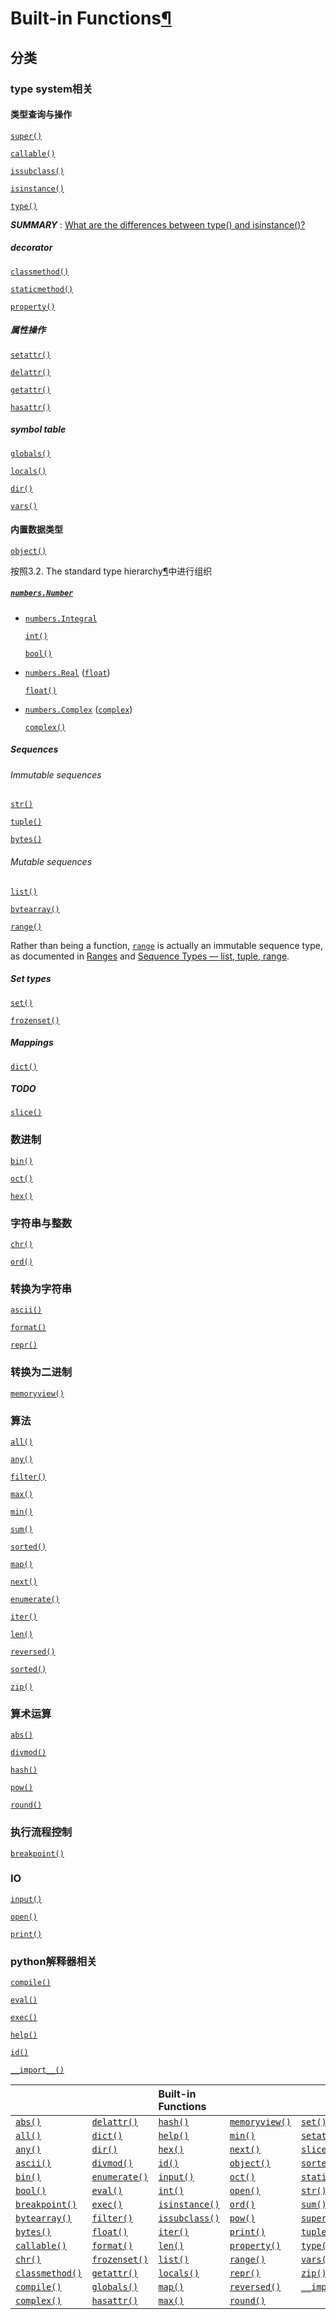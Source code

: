 # Built-in Functions[¶](https://docs.python.org/3/library/functions.html#built-in-functions)

 ## 分类

### type system相关



#### 类型查询与操作

[`super()`](https://docs.python.org/3/library/functions.html#super)





[`callable()`](https://docs.python.org/3/library/functions.html#callable)

[`issubclass()`](https://docs.python.org/3/library/functions.html#issubclass)

[`isinstance()`](https://docs.python.org/3/library/functions.html#isinstance)

[`type()`](https://docs.python.org/3/library/functions.html#type)

***SUMMARY*** : [What are the differences between type() and isinstance()?](https://stackoverflow.com/questions/1549801/what-are-the-differences-between-type-and-isinstance)



##### decorator

[`classmethod()`](https://docs.python.org/3/library/functions.html#classmethod)

[`staticmethod()`](https://docs.python.org/3/library/functions.html#staticmethod)

[`property()`](https://docs.python.org/3/library/functions.html#property)





##### 属性操作

[`setattr()`](https://docs.python.org/3/library/functions.html#setattr)

[`delattr()`](https://docs.python.org/3/library/functions.html#delattr)

[`getattr()`](https://docs.python.org/3/library/functions.html#getattr)

[`hasattr()`](https://docs.python.org/3/library/functions.html#hasattr)



##### symbol table

[`globals()`](https://docs.python.org/3/library/functions.html#globals)

[`locals()`](https://docs.python.org/3/library/functions.html#locals)



[`dir()`](https://docs.python.org/3/library/functions.html#dir)

[`vars()`](https://docs.python.org/3/library/functions.html#vars)


#### 内置数据类型

[`object()`](https://docs.python.org/3/library/functions.html#object)



按照3.2. The standard type hierarchy[¶](https://docs.python.org/3/reference/datamodel.html#the-standard-type-hierarchy)中进行组织

##### [`numbers.Number`](https://docs.python.org/3/library/numbers.html#numbers.Number)

- [`numbers.Integral`](https://docs.python.org/3/library/numbers.html#numbers.Integral)

  [`int()`](https://docs.python.org/3/library/functions.html#int)

  [`bool()`](https://docs.python.org/3/library/functions.html#bool)

- [`numbers.Real`](https://docs.python.org/3/library/numbers.html#numbers.Real) ([`float`](https://docs.python.org/3/library/functions.html#float))

  [`float()`](https://docs.python.org/3/library/functions.html#float)

- [`numbers.Complex`](https://docs.python.org/3/library/numbers.html#numbers.Complex) ([`complex`](https://docs.python.org/3/library/functions.html#complex))

  [`complex()`](https://docs.python.org/3/library/functions.html#complex)



##### Sequences

###### Immutable sequences

[`str()`](https://docs.python.org/3/library/functions.html#func-str)

[`tuple()`](https://docs.python.org/3/library/functions.html#func-tuple)

[`bytes()`](https://docs.python.org/3/library/functions.html#func-bytes)

###### Mutable sequences

[`list()`](https://docs.python.org/3/library/functions.html#func-list)

[`bytearray()`](https://docs.python.org/3/library/functions.html#func-bytearray)

[`range()`](https://docs.python.org/3/library/functions.html#func-range)

Rather than being a function, [`range`](https://docs.python.org/3/library/stdtypes.html#range) is actually an immutable sequence type, as documented in [Ranges](https://docs.python.org/3/library/stdtypes.html#typesseq-range) and [Sequence Types — list, tuple, range](https://docs.python.org/3/library/stdtypes.html#typesseq).



##### Set types

[`set()`](https://docs.python.org/3/library/functions.html#func-set)

[`frozenset()`](https://docs.python.org/3/library/functions.html#func-frozenset)



##### Mappings

[`dict()`](https://docs.python.org/3/library/functions.html#func-dict)







##### TODO



[`slice()`](https://docs.python.org/3/library/functions.html#slice)





### 数进制

[`bin()`](https://docs.python.org/3/library/functions.html#bin)

[`oct()`](https://docs.python.org/3/library/functions.html#oct)

[`hex()`](https://docs.python.org/3/library/functions.html#hex)



### 字符串与整数

[`chr()`](https://docs.python.org/3/library/functions.html#chr)

[`ord()`](https://docs.python.org/3/library/functions.html#ord)



### 转换为字符串

[`ascii()`](https://docs.python.org/3/library/functions.html#ascii)

[`format()`](https://docs.python.org/3/library/functions.html#format)

[`repr()`](https://docs.python.org/3/library/functions.html#repr)

### 转换为二进制

[`memoryview()`](https://docs.python.org/3/library/functions.html#func-memoryview)

### 算法

[`all()`](https://docs.python.org/3/library/functions.html#all)

[`any()`](https://docs.python.org/3/library/functions.html#any)

[`filter()`](https://docs.python.org/3/library/functions.html#filter)

[`max()`](https://docs.python.org/3/library/functions.html#max)

[`min()`](https://docs.python.org/3/library/functions.html#min)

[`sum()`](https://docs.python.org/3/library/functions.html#sum)

[`sorted()`](https://docs.python.org/3/library/functions.html#sorted)

[`map()`](https://docs.python.org/3/library/functions.html#map)

[`next()`](https://docs.python.org/3/library/functions.html#next)

[`enumerate()`](https://docs.python.org/3/library/functions.html#enumerate)

[`iter()`](https://docs.python.org/3/library/functions.html#iter)

[`len()`](https://docs.python.org/3/library/functions.html#len)

[`reversed()`](https://docs.python.org/3/library/functions.html#reversed)

[`sorted()`](https://docs.python.org/3/library/functions.html#sorted)

[`zip()`](https://docs.python.org/3/library/functions.html#zip)





### 算术运算

[`abs()`](https://docs.python.org/3/library/functions.html#abs)

[`divmod()`](https://docs.python.org/3/library/functions.html#divmod)

[`hash()`](https://docs.python.org/3/library/functions.html#hash)

[`pow()`](https://docs.python.org/3/library/functions.html#pow)

[`round()`](https://docs.python.org/3/library/functions.html#round)



### 执行流程控制

[`breakpoint()`](https://docs.python.org/3/library/functions.html#breakpoint)



### IO

[`input()`](https://docs.python.org/3/library/functions.html#input)

[`open()`](https://docs.python.org/3/library/functions.html#open)

[`print()`](https://docs.python.org/3/library/functions.html#print)





### python解释器相关

[`compile()`](https://docs.python.org/3/library/functions.html#compile)

[`eval()`](https://docs.python.org/3/library/functions.html#eval)

[`exec()`](https://docs.python.org/3/library/functions.html#exec)

[`help()`](https://docs.python.org/3/library/functions.html#help)

[`id()`](https://docs.python.org/3/library/functions.html#id)

[`__import__()`](https://docs.python.org/3/library/functions.html#__import__)







|                                                              |                                                              | Built-in Functions                                           |                                                              |                                                              |
| :----------------------------------------------------------- | :----------------------------------------------------------- | :----------------------------------------------------------- | :----------------------------------------------------------- | :----------------------------------------------------------- |
| [`abs()`](https://docs.python.org/3/library/functions.html#abs) | [`delattr()`](https://docs.python.org/3/library/functions.html#delattr) | [`hash()`](https://docs.python.org/3/library/functions.html#hash) | [`memoryview()`](https://docs.python.org/3/library/functions.html#func-memoryview) | [`set()`](https://docs.python.org/3/library/functions.html#func-set) |
| [`all()`](https://docs.python.org/3/library/functions.html#all) | [`dict()`](https://docs.python.org/3/library/functions.html#func-dict) | [`help()`](https://docs.python.org/3/library/functions.html#help) | [`min()`](https://docs.python.org/3/library/functions.html#min) | [`setattr()`](https://docs.python.org/3/library/functions.html#setattr) |
| [`any()`](https://docs.python.org/3/library/functions.html#any) | [`dir()`](https://docs.python.org/3/library/functions.html#dir) | [`hex()`](https://docs.python.org/3/library/functions.html#hex) | [`next()`](https://docs.python.org/3/library/functions.html#next) | [`slice()`](https://docs.python.org/3/library/functions.html#slice) |
| [`ascii()`](https://docs.python.org/3/library/functions.html#ascii) | [`divmod()`](https://docs.python.org/3/library/functions.html#divmod) | [`id()`](https://docs.python.org/3/library/functions.html#id) | [`object()`](https://docs.python.org/3/library/functions.html#object) | [`sorted()`](https://docs.python.org/3/library/functions.html#sorted) |
| [`bin()`](https://docs.python.org/3/library/functions.html#bin) | [`enumerate()`](https://docs.python.org/3/library/functions.html#enumerate) | [`input()`](https://docs.python.org/3/library/functions.html#input) | [`oct()`](https://docs.python.org/3/library/functions.html#oct) | [`staticmethod()`](https://docs.python.org/3/library/functions.html#staticmethod) |
| [`bool()`](https://docs.python.org/3/library/functions.html#bool) | [`eval()`](https://docs.python.org/3/library/functions.html#eval) | [`int()`](https://docs.python.org/3/library/functions.html#int) | [`open()`](https://docs.python.org/3/library/functions.html#open) | [`str()`](https://docs.python.org/3/library/functions.html#func-str) |
| [`breakpoint()`](https://docs.python.org/3/library/functions.html#breakpoint) | [`exec()`](https://docs.python.org/3/library/functions.html#exec) | [`isinstance()`](https://docs.python.org/3/library/functions.html#isinstance) | [`ord()`](https://docs.python.org/3/library/functions.html#ord) | [`sum()`](https://docs.python.org/3/library/functions.html#sum) |
| [`bytearray()`](https://docs.python.org/3/library/functions.html#func-bytearray) | [`filter()`](https://docs.python.org/3/library/functions.html#filter) | [`issubclass()`](https://docs.python.org/3/library/functions.html#issubclass) | [`pow()`](https://docs.python.org/3/library/functions.html#pow) | [`super()`](https://docs.python.org/3/library/functions.html#super) |
| [`bytes()`](https://docs.python.org/3/library/functions.html#func-bytes) | [`float()`](https://docs.python.org/3/library/functions.html#float) | [`iter()`](https://docs.python.org/3/library/functions.html#iter) | [`print()`](https://docs.python.org/3/library/functions.html#print) | [`tuple()`](https://docs.python.org/3/library/functions.html#func-tuple) |
| [`callable()`](https://docs.python.org/3/library/functions.html#callable) | [`format()`](https://docs.python.org/3/library/functions.html#format) | [`len()`](https://docs.python.org/3/library/functions.html#len) | [`property()`](https://docs.python.org/3/library/functions.html#property) | [`type()`](https://docs.python.org/3/library/functions.html#type) |
| [`chr()`](https://docs.python.org/3/library/functions.html#chr) | [`frozenset()`](https://docs.python.org/3/library/functions.html#func-frozenset) | [`list()`](https://docs.python.org/3/library/functions.html#func-list) | [`range()`](https://docs.python.org/3/library/functions.html#func-range) | [`vars()`](https://docs.python.org/3/library/functions.html#vars) |
| [`classmethod()`](https://docs.python.org/3/library/functions.html#classmethod) | [`getattr()`](https://docs.python.org/3/library/functions.html#getattr) | [`locals()`](https://docs.python.org/3/library/functions.html#locals) | [`repr()`](https://docs.python.org/3/library/functions.html#repr) | [`zip()`](https://docs.python.org/3/library/functions.html#zip) |
| [`compile()`](https://docs.python.org/3/library/functions.html#compile) | [`globals()`](https://docs.python.org/3/library/functions.html#globals) | [`map()`](https://docs.python.org/3/library/functions.html#map) | [`reversed()`](https://docs.python.org/3/library/functions.html#reversed) | [`__import__()`](https://docs.python.org/3/library/functions.html#__import__) |
| [`complex()`](https://docs.python.org/3/library/functions.html#complex) | [`hasattr()`](https://docs.python.org/3/library/functions.html#hasattr) | [`max()`](https://docs.python.org/3/library/functions.html#max) | [`round()`](https://docs.python.org/3/library/functions.html#round) |                                                              |